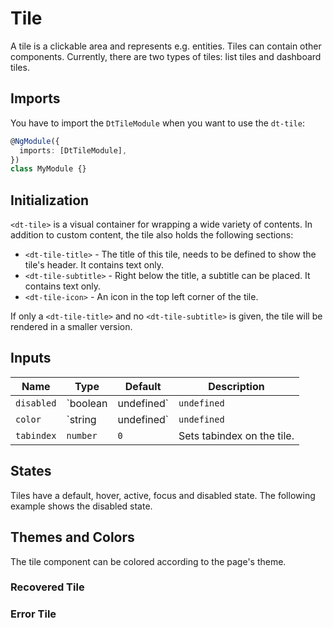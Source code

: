 # Tile

A tile is a clickable area and represents e.g. entities. Tiles can contain other
components. Currently, there are two types of tiles: list tiles and dashboard
tiles.

<ba-live-example name="DtExampleTileDefault"></ba-live-example>

## Imports

You have to import the `DtTileModule` when you want to use the `dt-tile`:

```typescript
@NgModule({
  imports: [DtTileModule],
})
class MyModule {}
```

## Initialization

`<dt-tile>` is a visual container for wrapping a wide variety of contents. In
addition to custom content, the tile also holds the following sections:

- `<dt-tile-title>` - The title of this tile, needs to be defined to show the
  tile's header. It contains text only.
- `<dt-tile-subtitle>` - Right below the title, a subtitle can be placed. It
  contains text only.
- `<dt-tile-icon>` - An icon in the top left corner of the tile.

<ba-live-example name="DtExampleTileDefault"></ba-live-example>

If only a `<dt-tile-title>` and no `<dt-tile-subtitle>` is given, the tile will
be rendered in a smaller version.

<ba-live-example name="DtExampleTileSmall"></ba-live-example>

## Inputs

| Name       | Type                  | Default     | Description                                                                                |
| ---------- | --------------------- | ----------- | ------------------------------------------------------------------------------------------ |
| `disabled` | `boolean | undefined` | `undefined` | Sets disable state if property is set and the value is truthy or undefined.                |
| `color`    | `string | undefined`  | `undefined` | Sets color. Possible options: <ul><li>`main`</li><li>`error`</li><li>`recovered`</li></ul> |
| `tabindex` | `number`              | `0`         | Sets tabindex on the tile.                                                                 |

## States

Tiles have a default, hover, active, focus and disabled state. The following
example shows the disabled state.

<ba-live-example name="DtExampleTileDisabled"></ba-live-example>

## Themes and Colors

The tile component can be colored according to the page's theme.

<ba-live-example name="DtExampleTileMain"></ba-live-example>

### Recovered Tile

<ba-live-example name="DtExampleTileRecovered"></ba-live-example>

### Error Tile

<ba-live-example name="DtExampleTileError"></ba-live-example>
